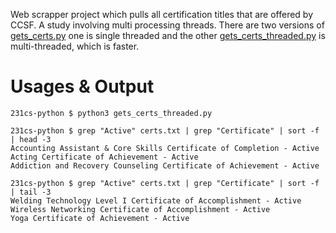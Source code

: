 Web scrapper project which pulls all certification titles that are offered by CCSF. A study involving multi processing threads.
There are two versions of [gets_certs.py](https://github.com/tcwbot/public/blob/main/scripts/python231/gets_cert.py) one is single threaded and the other [gets_certs_threaded.py](https://github.com/tcwbot/public/blob/main/scripts/python231/gets_certs_threaded.py) is multi-threaded, which is faster.

# Usages & Output
```
231cs-python $ python3 gets_certs_threaded.py

231cs-python $ grep "Active" certs.txt | grep "Certificate" | sort -f | head -3
Accounting Assistant & Core Skills Certificate of Completion - Active
Acting Certificate of Achievement - Active
Addiction and Recovery Counseling Certificate of Achievement - Active

231cs-python $ grep "Active" certs.txt | grep "Certificate" | sort -f | tail -3
Welding Technology Level I Certificate of Accomplishment - Active
Wireless Networking Certificate of Accomplishment - Active
Yoga Certificate of Achievement - Active
```
